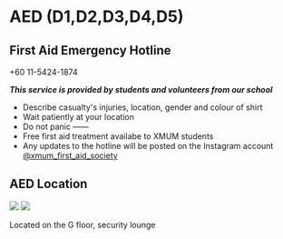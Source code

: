 # AED (D1,D2,D3,D4,D5)

## First Aid Emergency Hotline

+60 11-5424-1874

**_This service is provided by students and volunteers from our school_**

- Describe casualty's injuries, location, gender and colour of shirt
- Wait patiently at your location
- Do not panic
  ——
- Free first aid treatment availabe to XMUM students
- Any updates to the hotline will be posted on the Instagram account [@xmum_first_aid_society](https://www.instagram.com/xmum_first_aid_society/)

## AED Location

<div class="image-slide">
<img src="https://img.xmummap.com/AED%20%286%29.webp" />
<img src="https://img.xmummap.com/AED%20%287%29.webp" />
</div>

Located on the G floor, security lounge
